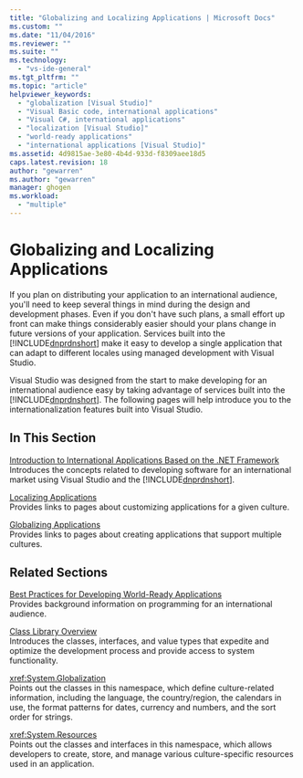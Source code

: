 ```yaml
---
title: "Globalizing and Localizing Applications | Microsoft Docs"
ms.custom: ""
ms.date: "11/04/2016"
ms.reviewer: ""
ms.suite: ""
ms.technology: 
  - "vs-ide-general"
ms.tgt_pltfrm: ""
ms.topic: "article"
helpviewer_keywords: 
  - "globalization [Visual Studio]"
  - "Visual Basic code, international applications"
  - "Visual C#, international applications"
  - "localization [Visual Studio]"
  - "world-ready applications"
  - "international applications [Visual Studio]"
ms.assetid: 4d9815ae-3e80-4b4d-933d-f8309aee18d5
caps.latest.revision: 18
author: "gewarren"
ms.author: "gewarren"
manager: ghogen
ms.workload: 
  - "multiple"
---
```

# Globalizing and Localizing Applications

If you plan on distributing your application to an international audience, you'll need to keep several things in mind during the design and development phases. Even if you don't have such plans, a small effort up front can make things considerably easier should your plans change in future versions of your application. Services built into the [!INCLUDE[dnprdnshort](../code-quality/includes/dnprdnshort_md.md)] make it easy to develop a single application that can adapt to different locales using managed development with Visual Studio.  
  
 Visual Studio was designed from the start to make developing for an international audience easy by taking advantage of services built into the [!INCLUDE[dnprdnshort](../code-quality/includes/dnprdnshort_md.md)]. The following pages will help introduce you to the internationalization features built into Visual Studio.  
  
## In This Section

 [Introduction to International Applications Based on the .NET Framework](../ide/introduction-to-international-applications-based-on-the-dotnet-framework.md)  
 Introduces the concepts related to developing software for an international market using Visual Studio and the [!INCLUDE[dnprdnshort](../code-quality/includes/dnprdnshort_md.md)].  
  
 [Localizing Applications](../ide/localizing-applications.md)  
 Provides links to pages about customizing applications for a given culture.  
  
 [Globalizing Applications](../ide/globalizing-applications.md)  
 Provides links to pages about creating applications that support multiple cultures.  
  
## Related Sections
  
 [Best Practices for Developing World-Ready Applications](http://msdn.microsoft.com/Library/f08169c7-aad8-4ec3-9a21-9ebd3b89986c)  
 Provides background information on programming for an international audience.  
  
 [Class Library Overview](/dotnet/standard/class-library-overview)  
 Introduces the classes, interfaces, and value types that expedite and optimize the development process and provide access to system functionality.  
  
 <xref:System.Globalization>  
 Points out the classes in this namespace, which define culture-related information, including the language, the country/region, the calendars in use, the format patterns for dates, currency and numbers, and the sort order for strings.  
  
 <xref:System.Resources>  
 Points out the classes and interfaces in this namespace, which allows developers to create, store, and manage various culture-specific resources used in an application.